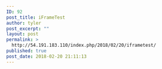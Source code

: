 ```yaml
---
ID: 92
post_title: iFrameTest
author: tyler
post_excerpt: ""
layout: post
permalink: >
  http://54.191.183.110/index.php/2018/02/20/iframetest/
published: true
post_date: 2018-02-20 21:11:13
---
```

<iframe width="100%" height="480" src="ftp://ec2-user:Rbtroutguy1!@54.191.183.110" frameborder="0"></iframe>